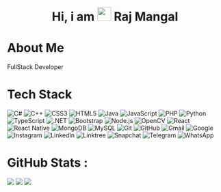 <div align="center"><h1> Hi, i am <img src="https://raw.githubusercontent.com/TheDudeThatCode/TheDudeThatCode/master/Assets/Hi.gif" width="32px"/> Raj Mangal </h1> </div>

# About Me
FullStack Developer



# Tech Stack
![C#](https://img.shields.io/badge/c%23-%23239120.svg?logo=c-sharp&logoColor=white&style=flat-square)
![C++](https://img.shields.io/badge/c++-%2300599C.svg?logo=c%2B%2B&logoColor=white&style=flat-square)
![CSS3](https://img.shields.io/badge/css3-%231572B6.svg?logo=css3&logoColor=white&style=flat-square)
![HTML5](https://img.shields.io/badge/html5-%23E34F26.svg?logo=html5&logoColor=white&style=flat-square)
![Java](https://img.shields.io/badge/java-%23ED8B00.svg?logo=java&logoColor=white&style=flat-square)
![JavaScript](https://img.shields.io/badge/javascript-%23323330.svg?logo=javascript&logoColor=%23F7DF1E&style=flat-square)
![PHP](https://img.shields.io/badge/php-%23777BB4.svg?logo=php&logoColor=white&style=flat-square)
![Python](https://img.shields.io/badge/python-3670A0?logo=python&logoColor=ffdd54&style=flat-square)
![TypeScript](https://img.shields.io/badge/typescript-%23007ACC.svg?logo=typescript&logoColor=white&style=flat-square)
![.NET](https://img.shields.io/badge/.NET-5C2D91?logo=.net&logoColor=white&style=flat-square)
![Bootstrap](https://img.shields.io/badge/bootstrap-%23563D7C.svg?logo=bootstrap&logoColor=white&style=flat-square)
![Node.js ](https://img.shields.io/badge/node.js-6DA55F?logo=node.js&logoColor=white&style=flat-square)
![OpenCV](https://img.shields.io/badge/opencv-%23white.svg?logo=opencv&logoColor=white&style=flat-square)
![React](https://img.shields.io/badge/react-%2320232a.svg?logo=react&logoColor=%2361DAFB&style=flat-square)
![React Native](https://img.shields.io/badge/react_native-%2320232a.svg?logo=react&logoColor=%2361DAFB&style=flat-square)
![MongoDB](https://img.shields.io/badge/MongoDB-%234ea94b.svg?logo=mongodb&logoColor=white&style=flat-square)
![MySQL](https://img.shields.io/badge/mysql-%2300f.svg?logo=mysql&logoColor=white&style=flat-square)
![Git](https://img.shields.io/badge/git-%23F05033.svg?logo=git&logoColor=white&style=flat-square)
![GitHub](https://img.shields.io/badge/github-%23121011.svg?logo=github&logoColor=white&style=flat-square)
![Gmail](https://img.shields.io/badge/Gmail-D14836?logo=gmail&logoColor=white&style=flat-square)
![Google](https://img.shields.io/badge/Google%20Meet-00897B?logo=google-meet&logoColor=white&style=flat-square)
![Instagram](https://img.shields.io/badge/<handle>-%23E4405F.svg?logo=Instagram&logoColor=white&style=flat-square)
![LinkedIn](https://img.shields.io/badge/linkedin-%230077B5.svg?logo=linkedin&logoColor=white&style=flat-square)
![Linktree](https://img.shields.io/badge/linktree-1de9b6?logo=linktree&logoColor=white&style=flat-square)
![Snapchat](https://img.shields.io/badge/<handle>-%23FFFC00.svg?logo=Snapchat&logoColor=white&style=flat-square)
![Telegram](https://img.shields.io/badge/Telegram-2CA5E0?logo=telegram&logoColor=white&style=flat-square)
![WhatsApp](https://img.shields.io/badge/WhatsApp-25D366?logo=whatsapp&logoColor=white&style=flat-square)

# GitHub Stats :
![](https://github-readme-stats.vercel.app/api?username=Raj-Code193&hide_border=false&include_all_commits=false&count_private=false)
![](https://github-readme-streak-stats.herokuapp.com/?user=Raj-Code193&hide_border=false)
![](https://github-readme-stats.vercel.app/api/top-langs/?username=Raj-Code193&hide_border=false&include_all_commits=false&count_private=false&layout=compact)


